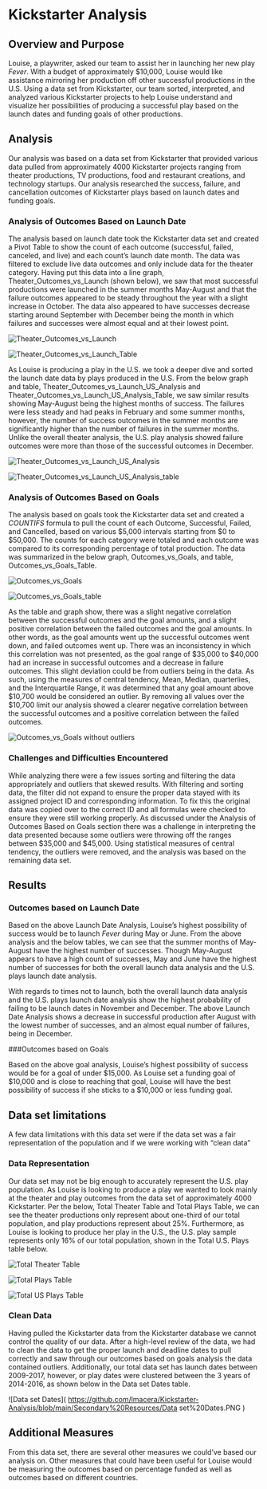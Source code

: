 # Kickstarter Analysis 

## Overview and Purpose

Louise, a playwriter, asked our team to assist her in launching her new play *Fever*. With a budget of approximately $10,000, Louise would like assistance mirroring her
production off other successful productions in the U.S. Using a data set from Kickstarter, our team sorted, interpreted, and analyzed various Kickstarter projects to help Louise 
understand and visualize her possibilities of producing a successful play based on the launch dates and funding goals of other productions.

## Analysis 

Our analysis was based on a data set from Kickstarter that provided various data pulled from approximately 4000 Kickstarter projects ranging from theater productions, TV 
productions, food and restaurant creations, and technology startups. Our analysis researched the success, failure, and cancellation outcomes of Kickstarter plays based on launch 
dates and funding goals.

### Analysis of Outcomes Based on Launch Date

The analysis based on launch date took the Kickstarter data set and created a Pivot Table to show the count of each outcome (successful, failed, canceled, and live) and each 
count’s launch date month. The data was filtered to exclude live data outcomes and only include data for the theater category. Having put this data into a line 
graph, Theater_Outcomes_vs_Launch (shown below), we saw that most successful productions were launched in the summer months May-August and that the failure outcomes appeared to 
be steady throughout the year with a slight increase in October. The data also appeared to have successes decrease starting around September with December being the month in 
which failures and successes were almost equal and at their lowest point.
 
![Theater_Outcomes_vs_Launch](https://github.com/lmacera/Kickstarter-Analysis/blob/main/Resources(1)/Theater_Outcomes_vs_Launch.png )

![Theater_Outcomes_vs_Launch_Table](https://github.com/lmacera/Kickstarter-Analysis/blob/main/Secondary%20Resources/Theater_Outcomes_vs_Launch_%20Table.png )

As Louise is producing a play in the U.S. we took a deeper dive and sorted the launch date data by plays produced in the U.S. From the below graph and table, 
Theater_Outcomes_vs_Launch_US_Analysis and Theater_Outcomes_vs_Launch_US_Analysis_Table, we saw similar results showing May-August being the highest months of success. 
The failures were less steady and had peaks in February and some summer months, however, the number of success outcomes in the summer months are significantly higher than the 
number of failures in the summer months. Unlike the overall theater analysis, the U.S. play analysis showed failure outcomes were more than those of the successful outcomes in 
December.


![Theater_Outcomes_vs_Launch_US_Analysis]( https://github.com/lmacera/Kickstarter-Analysis/blob/main/Secondary%20Resources/Theater_Outcomes_vs_Launch_US_Analysis.png )

![Theater_Outcomes_vs_Launch_US_Analysis_table]( https://github.com/lmacera/Kickstarter-Analysis/blob/main/Secondary%20Resources/Theater_Outcomes_vs_Launch_US_Analysis_Table.png )

### Analysis of Outcomes Based on Goals

The analysis based on goals took the Kickstarter data set and created a *COUNTIFS* formula to pull the count of each Outcome, Successful, Failed, and Cancelled, based on various 
$5,000 intervals starting from $0 to $50,000. The counts for each category were totaled and each outcome was compared to its corresponding percentage of total production. The 
data was summarized in the below graph, Outcomes_vs_Goals, and table, Outcomes_vs_Goals_Table.  

![Outcomes_vs_Goals](https://github.com/lmacera/Kickstarter-Analysis/blob/main/Resources(1)/Outcomes_vs_Goals.png )

![Outcomes_vs_Goals_table]( https://github.com/lmacera/Kickstarter-Analysis/blob/main/Secondary%20Resources/Outcomes_vs_Goals_%20Table.png )


As the table and graph show, there was a slight negative correlation between the successful outcomes and the goal amounts, and a slight positive correlation
between the failed outcomes and the goal amounts. In other words, as the goal amounts went up the successful outcomes went down, and failed outcomes went up. 
There was an inconsistency in which this correlation was not presented, as the goal range of $35,000 to $40,000 had an increase in successful outcomes and a decrease 
in failure outcomes. This slight deviation could be from outliers being in the data. As such, using the measures of central tendency, Mean, Median, quarterlies, and the 
Interquartile Range, it was determined that any goal amount above $10,700 would be considered an outlier. By removing all values over the $10,700 limit our analysis 
showed a clearer negative correlation between the successful outcomes and a positive correlation between the failed outcomes.

![Outcomes_vs_Goals without outliers]( https://github.com/lmacera/Kickstarter-Analysis/blob/main/Secondary%20Resources/Outcomes_vs_Goals%20without%20outliers.png )

 
### Challenges and Difficulties Encountered

While analyzing there were a few issues sorting and filtering the data appropriately and outliers that skewed results. With filtering and sorting data, 
the filter did not expand to ensure the proper data stayed with its assigned project ID and corresponding information. To fix this the original data was copied over 
to the correct ID and all formulas were checked to ensure they were still working properly. As discussed under the Analysis of Outcomes Based on Goals section there was a 
challenge in interpreting the data presented because some outliers were throwing off the ranges between $35,000 and $45,000. Using statistical measures of central tendency, the
outliers were removed, and the analysis was based on the remaining data set.

## Results

### Outcomes based on Launch Date

Based on the above Launch Date Analysis, Louise’s highest possibility of success would be to launch *Fever* during May or June. From the above analysis and the below tables, we 
can see that the summer months of May-August have the highest number of successes. Though May-August appears to have a high count of successes, May and June have the highest 
number of successes for both the overall launch data analysis and the U.S. plays launch date analysis.

With regards to times not to launch, both the overall launch data analysis and the U.S. plays launch date analysis show the highest probability of failing to be launch dates in 
November and December. The above Launch Date Analysis shows a decrease in successful production after August with the lowest number of successes, and an almost equal number of 
failures, being in December.

###Outcomes based on Goals

Based on the above goal analysis, Louise’s highest possibility of success would be for a goal of under $15,000. As Louise set a funding goal of $10,000 and is close to reaching 
that goal, Louise will have the best possibility of success if she sticks to a $10,000 or less funding goal.

## Data set limitations

A few data limitations with this data set were if the data set was a fair representation of the population and if we were working with “clean data”

### Data Representation

Our data set may not be big enough to accurately represent the U.S. play population. As Louise is looking to produce a play we wanted to look mainly at the theater and play
outcomes from the data set of approximately 4000 Kickstarter. Per the below, Total Theater Table and Total Plays Table, we can see the theater productions only represent about 
one-third of our total population, and play productions represent about 25%. Furthermore, as Louise is looking to produce her play in the U.S., the U.S. play sample represents 
only 16% of our total population, shown in the Total U.S. Plays table below.

![Total Theater Table]( https://github.com/lmacera/Kickstarter-Analysis/blob/main/Secondary%20Resources/Total%20Theater%20Table.PNG )

![Total Plays Table]( https://github.com/lmacera/Kickstarter-Analysis/blob/main/Secondary%20Resources/Total%20Plays%20Table.PNG )

![Total US Plays Table]( https://github.com/lmacera/Kickstarter-Analysis/blob/main/Secondary%20Resources/Total%20US%20Plays%20Table.PNG )

### Clean Data

Having pulled the Kickstarter data from the Kickstarter database we cannot control the quality of our data. After a high-level review of the data, we had to clean the data to 
get the proper launch and deadline dates to pull correctly and saw through our outcomes based on goals analysis the data contained outliers. Additionally, our total data set 
has launch dates between 2009-2017, however, or play dates were clustered between the 3 years of 2014-2016, as shown below in the Data set Dates table.

![Data set Dates]( https://github.com/lmacera/Kickstarter-Analysis/blob/main/Secondary%20Resources/Data set%20Dates.PNG )

	
## Additional Measures

From this data set, there are several other measures we could’ve based our analysis on. Other measures that could have been useful for Louise would be measuring the outcomes 
based on percentage funded as well as outcomes based on different countries. 

